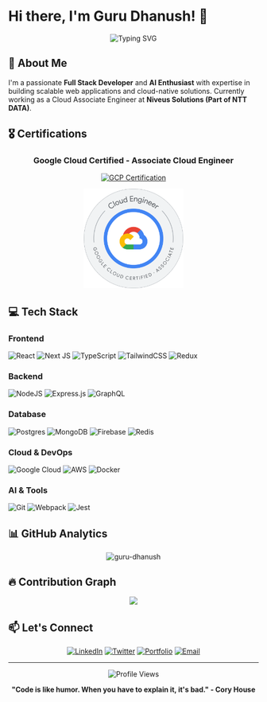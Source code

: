 # Hi there, I'm Guru Dhanush! 👋

<div align="center">
  <img src="https://readme-typing-svg.herokuapp.com?font=Fira+Code&pause=1000&color=2F81F7&center=true&vCenter=true&width=435&lines=Full+Stack+Developer;AI+Enthusiast;GCP+Certified+Professional" alt="Typing SVG" />
</div>

## 🚀 About Me

I'm a passionate **Full Stack Developer** and **AI Enthusiast** with expertise in building scalable web applications and cloud-native solutions. Currently working as a Cloud Associate Engineer at **Niveus Solutions (Part of NTT DATA)**.

## 🎖️ Certifications

<div align="center">
  
### Google Cloud Certified - Associate Cloud Engineer
[![GCP Certification](https://img.shields.io/badge/Google%20Cloud-Associate%20Cloud%20Engineer-4285F4?style=for-the-badge&logo=googlecloud&logoColor=white)](https://www.credly.com/badges/53b7acab-7d2f-430a-b73e-e8ff6c4b9c83/linked_in?t=srggju)

<!-- Method 1: Upload image to your repository -->
<img src="./assets/gcp-certificate.png" alt="GCP Associate Cloud Engineer" width="auto" height="200"/>

</div>

## 💻 Tech Stack

### Frontend
![React](https://img.shields.io/badge/react-%2320232a.svg?style=for-the-badge&logo=react&logoColor=%2361DAFB)
![Next JS](https://img.shields.io/badge/Next-black?style=for-the-badge&logo=next.js&logoColor=white)
![TypeScript](https://img.shields.io/badge/typescript-%23007ACC.svg?style=for-the-badge&logo=typescript&logoColor=white)
![TailwindCSS](https://img.shields.io/badge/tailwindcss-%2338B2AC.svg?style=for-the-badge&logo=tailwind-css&logoColor=white)
![Redux](https://img.shields.io/badge/redux-%23593d88.svg?style=for-the-badge&logo=redux&logoColor=white)

### Backend
![NodeJS](https://img.shields.io/badge/node.js-6DA55F?style=for-the-badge&logo=node.js&logoColor=white)
![Express.js](https://img.shields.io/badge/express.js-%23404d59.svg?style=for-the-badge&logo=express&logoColor=%2361DAFB)
![GraphQL](https://img.shields.io/badge/-GraphQL-E10098?style=for-the-badge&logo=graphql&logoColor=white)

### Database
![Postgres](https://img.shields.io/badge/postgres-%23316192.svg?style=for-the-badge&logo=postgresql&logoColor=white)
![MongoDB](https://img.shields.io/badge/MongoDB-%234ea94b.svg?style=for-the-badge&logo=mongodb&logoColor=white)
![Firebase](https://img.shields.io/badge/firebase-%23039BE5.svg?style=for-the-badge&logo=firebase)
![Redis](https://img.shields.io/badge/redis-%23DD0031.svg?style=for-the-badge&logo=redis&logoColor=white)

### Cloud & DevOps
![Google Cloud](https://img.shields.io/badge/GoogleCloud-%234285F4.svg?style=for-the-badge&logo=google-cloud&logoColor=white)
![AWS](https://img.shields.io/badge/AWS-%23FF9900.svg?style=for-the-badge&logo=amazon-aws&logoColor=white)
![Docker](https://img.shields.io/badge/docker-%230db7ed.svg?style=for-the-badge&logo=docker&logoColor=white)

### AI & Tools
![Git](https://img.shields.io/badge/git-%23F05033.svg?style=for-the-badge&logo=git&logoColor=white)
![Webpack](https://img.shields.io/badge/webpack-%238DD6F9.svg?style=for-the-badge&logo=webpack&logoColor=black)
![Jest](https://img.shields.io/badge/-jest-%23C21325?style=for-the-badge&logo=jest&logoColor=white)

## 📊 GitHub Analytics


<div align="center">
  <img src="https://github-readme-streak-stats.herokuapp.com/?user=guru-dhanush&theme=tokyonight" alt="guru-dhanush" />
</div>

## 🔥 Contribution Graph
<div align="center">
  <img src="https://github-readme-activity-graph.vercel.app/graph?username=guru-dhanush&theme=tokyo-night&bg_color=1a1b27&color=628fdb&line=628fdb&point=ffffff&area=true&hide_border=true" />
</div>

## 📫 Let's Connect

<div align="center">
  
[![LinkedIn](https://img.shields.io/badge/LinkedIn-%230077B5.svg?style=for-the-badge&logo=linkedin&logoColor=white)](https://www.linkedin.com/in/guru-dhanush/)
[![Twitter](https://img.shields.io/badge/Twitter-%231DA1F2.svg?style=for-the-badge&logo=Twitter&logoColor=white)](https://twitter.com/dhanush99959)
[![Portfolio](https://img.shields.io/badge/Portfolio-%23000000.svg?style=for-the-badge&logo=firefox&logoColor=white)](https://dhxnush.com)
[![Email](https://img.shields.io/badge/Gmail-D14836?style=for-the-badge&logo=gmail&logoColor=white)](mailto:gurudhanush101@gmail.com)

</div>

---

<div align="center">
  <img src="https://komarev.com/ghpvc/?username=guru-dhanush&label=Profile%20Views&color=0e75b6&style=for-the-badge" alt="Profile Views" />
</div>

<div align="center">
  
**"Code is like humor. When you have to explain it, it's bad." - Cory House**

</div>
